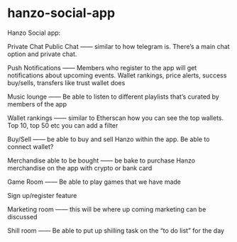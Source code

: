 # hanzo-social-app

Hanzo Social app:

Private Chat
Public Chat
—— similar to how telegram is. There’s a main chat option and private chat. 

Push Notifications 
—— Members who register to the app will get notifications about upcoming events. Wallet rankings, price alerts, success buy/sells, transfers like trust wallet does

Music lounge
—— Be able to listen to different playlists that’s curated by members of the app

Wallet rankings
—— similar to Etherscan how you can see the top wallets. Top 10, top 50 etc you can add a filter

Buy/Sell
—— be able to buy and sell Hanzo within the app. Be able to connect wallet?

Merchandise able to be bought
—— be bake to purchase Hanzo merchandise on the app with crypto or bank card

Game Room
—— Be able to play games that we have made

Sign up/register feature

Marketing room
—— this will be where up coming marketing can be discussed 

Shill room
—— Be able to put up shilling task on the “to do list” for the day
